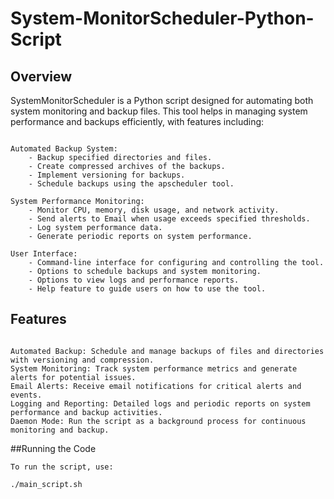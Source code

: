 # System-MonitorScheduler-Python-Script

## Overview

SystemMonitorScheduler is a Python script designed for automating both system monitoring and backup files. This tool helps in managing system performance and backups efficiently, with features including:


```plaintext

Automated Backup System:
    - Backup specified directories and files.
    - Create compressed archives of the backups.
    - Implement versioning for backups.
    - Schedule backups using the apscheduler tool.

System Performance Monitoring:
    - Monitor CPU, memory, disk usage, and network activity.
    - Send alerts to Email when usage exceeds specified thresholds.
    - Log system performance data.
    - Generate periodic reports on system performance.

User Interface:
    - Command-line interface for configuring and controlling the tool.
    - Options to schedule backups and system monitoring.
    - Options to view logs and performance reports.
    - Help feature to guide users on how to use the tool.
```

## Features
```plaintext

Automated Backup: Schedule and manage backups of files and directories with versioning and compression.
System Monitoring: Track system performance metrics and generate alerts for potential issues.
Email Alerts: Receive email notifications for critical alerts and events.
Logging and Reporting: Detailed logs and periodic reports on system performance and backup activities.
Daemon Mode: Run the script as a background process for continuous monitoring and backup.
```

##Running the Code
```plaintext
To run the script, use:

./main_script.sh
